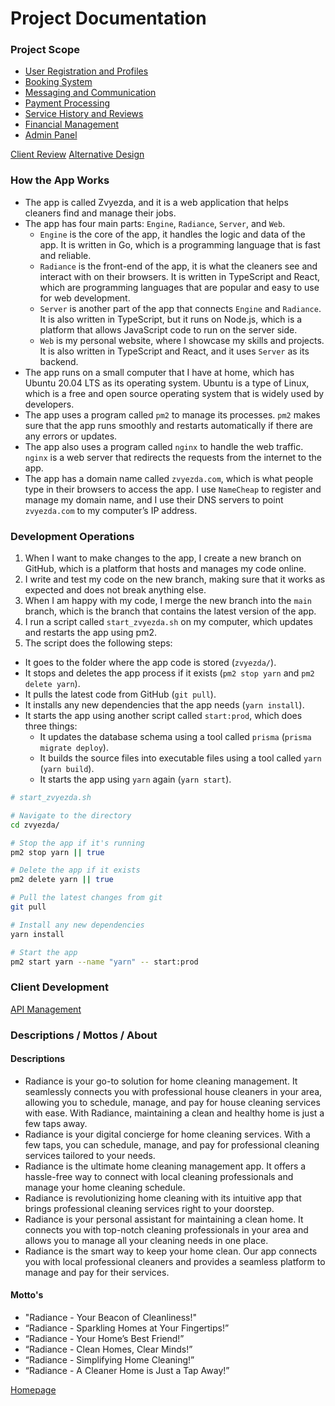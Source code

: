 # Project Documentation

### Project Scope

- [User Registration and Profiles](./docs/USER_REGISTRATION_PROFILES.md)
- [Booking System](./docs/BOOKING_SYSTEM.md)
- [Messaging and Communication](./docs/MESSAGING_COMMUNICATION.md)
- [Payment Processing](./docs/PAYMENT_PROCESSING.md)
- [Service History and Reviews](./docs/SERVICE_HISTORY_REVIEWS.md)
- [Financial Management](./docs/FINANCIAL_MANAGEMENT.md)
- [Admin Panel](./docs/ADMIN_PANEL.md)

[Client Review](./docs/CLIENT_OPINIONS.md)
[Alternative Design](./docs/ALTERNATIVE_DESIGN.md)

### How the App Works

- The app is called Zvyezda, and it is a web application that helps cleaners find and manage their jobs.
- The app has four main parts: `Engine`, `Radiance`, `Server`, and `Web`.
  - `Engine` is the core of the app, it handles the logic and data of the app. It is written in Go, which is a programming language that is fast and reliable.
  - `Radiance` is the front-end of the app, it is what the cleaners see and interact with on their browsers. It is written in TypeScript and React, which are programming languages that are popular and easy to use for web development.
  - `Server` is another part of the app that connects `Engine` and `Radiance`. It is also written in TypeScript, but it runs on Node.js, which is a platform that allows JavaScript code to run on the server side.
  - `Web` is my personal website, where I showcase my skills and projects. It is also written in TypeScript and React, and it uses `Server` as its backend.
- The app runs on a small computer that I have at home, which has Ubuntu 20.04 LTS as its operating system. Ubuntu is a type of Linux, which is a free and open source operating system that is widely used by developers.
- The app uses a program called `pm2` to manage its processes. `pm2` makes sure that the app runs smoothly and restarts automatically if there are any errors or updates.
- The app also uses a program called `nginx` to handle the web traffic. `nginx` is a web server that redirects the requests from the internet to the app.
- The app has a domain name called `zvyezda.com`, which is what people type in their browsers to access the app. I use `NameCheap` to register and manage my domain name, and I use their DNS servers to point `zvyezda.com` to my computer’s IP address.

### Development Operations

1. When I want to make changes to the app, I create a new branch on GitHub, which is a platform that hosts and manages my code online.
2. I write and test my code on the new branch, making sure that it works as expected and does not break anything else.
3. When I am happy with my code, I merge the new branch into the `main` branch, which is the branch that contains the latest version of the app.
4. I run a script called `start_zvyezda.sh` on my computer, which updates and restarts the app using pm2.
5. The script does the following steps:

- It goes to the folder where the app code is stored (`zvyezda/`).
- It stops and deletes the app process if it exists (`pm2 stop yarn` and `pm2 delete yarn`).
- It pulls the latest code from GitHub (`git pull`).
- It installs any new dependencies that the app needs (`yarn install`).
- It starts the app using another script called `start:prod`, which does three things:
  - It updates the database schema using a tool called `prisma` (`prisma migrate deploy`).
  - It builds the source files into executable files using a tool called `yarn` (`yarn build`).
  - It starts the app using `yarn` again (`yarn start`).

```bash
# start_zvyezda.sh

# Navigate to the directory
cd zvyezda/

# Stop the app if it's running
pm2 stop yarn || true

# Delete the app if it exists
pm2 delete yarn || true

# Pull the latest changes from git
git pull

# Install any new dependencies
yarn install

# Start the app
pm2 start yarn --name "yarn" -- start:prod
```

### Client Development

[API Management](./docs/API.md)

### Descriptions / Mottos / About

#### Descriptions

- Radiance is your go-to solution for home cleaning management. It seamlessly connects you with professional house cleaners in your area, allowing you to schedule, manage, and pay for house cleaning services with ease. With Radiance, maintaining a clean and healthy home is just a few taps away.
- Radiance is your digital concierge for home cleaning services. With a few taps, you can schedule, manage, and pay for professional cleaning services tailored to your needs.
- Radiance is the ultimate home cleaning management app. It offers a hassle-free way to connect with local cleaning professionals and manage your home cleaning schedule.
- Radiance is revolutionizing home cleaning with its intuitive app that brings professional cleaning services right to your doorstep.
- Radiance is your personal assistant for maintaining a clean home. It connects you with top-notch cleaning professionals in your area and allows you to manage all your cleaning needs in one place.
- Radiance is the smart way to keep your home clean. Our app connects you with local professional cleaners and provides a seamless platform to manage and pay for their services.

#### Motto's

- "Radiance - Your Beacon of Cleanliness!"
- “Radiance - Sparkling Homes at Your Fingertips!”
- “Radiance - Your Home’s Best Friend!”
- “Radiance - Clean Homes, Clear Minds!”
- “Radiance - Simplifying Home Cleaning!”
- “Radiance - A Cleaner Home is Just a Tap Away!”

[Homepage](../../README.md)
